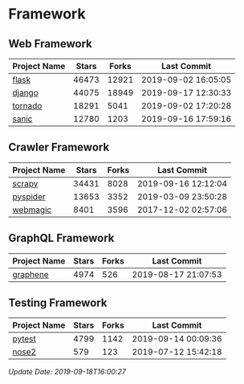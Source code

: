 # Framework

## Web Framework

| Project Name | Stars | Forks | Last Commit |
| ------------ | ----- | ----- | ----------- |
| [flask](https://github.com/pallets/flask) | 46473 | 12921 | 2019-09-02 16:05:05 |
| [django](https://github.com/django/django) | 44075 | 18949 | 2019-09-17 12:30:33 |
| [tornado](https://github.com/tornadoweb/tornado) | 18291 | 5041 | 2019-09-02 17:20:28 |
| [sanic](https://github.com/huge-success/sanic) | 12780 | 1203 | 2019-09-16 17:59:16 |

## Crawler Framework

| Project Name | Stars | Forks | Last Commit |
| ------------ | ----- | ----- | ----------- |
| [scrapy](https://github.com/scrapy/scrapy) | 34431 | 8028 | 2019-09-16 12:12:04 |
| [pyspider](https://github.com/binux/pyspider) | 13653 | 3352 | 2019-03-09 23:50:28 |
| [webmagic](https://github.com/code4craft/webmagic) | 8401 | 3596 | 2017-12-02 02:57:06 |

## GraphQL Framework

| Project Name | Stars | Forks | Last Commit |
| ------------ | ----- | ----- | ----------- |
| [graphene](https://github.com/graphql-python/graphene) | 4974 | 526 | 2019-08-17 21:07:53 |

## Testing Framework

| Project Name | Stars | Forks | Last Commit |
| ------------ | ----- | ----- | ----------- |
| [pytest](https://github.com/pytest-dev/pytest) | 4799 | 1142 | 2019-09-14 00:09:36 |
| [nose2](https://github.com/nose-devs/nose2) | 579 | 123 | 2019-07-12 15:42:18 |

*Update Date: 2019-09-18T16:00:27*